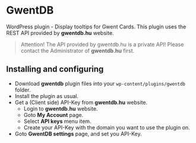 GwentDB
=======

WordPress plugin - Display tooltips for Gwent Cards. This plugin uses the REST API provided by **gwentdb.hu** website.

> Attention! The API provided by gwentdb.hu is a private API! Please contact the Administrator of **gwentdb.hu** first.

## Installing and configuring

- Download **gwentdb** plugin files into your `wp-content/plugins/gwentdb` folder.
- Install the plugin as usual.
- Get a (Client side) API-Key from **gwentdb.hu** website.
  - Login to **gwentdb.hu** website.
  - Goto **My Account** page.
  - Select **API keys** menu item.
  - Create your API-Key with the domain you want to use the plugin on.
- Goto **GwentDB settings** page, and set you API-Key.
